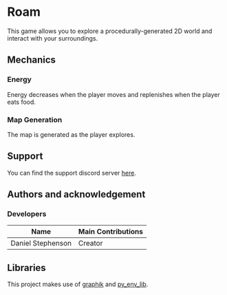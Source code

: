 # Roam
This game allows you to explore a procedurally-generated 2D world and interact with your surroundings.

## Mechanics
### Energy
Energy decreases when the player moves and replenishes when the player eats food.

### Map Generation
The map is generated as the player explores.

## Support
You can find the support discord server [here](https://discord.gg/49J4RHQxhy).

## Authors and acknowledgement
### Developers
Name | Main Contributions
------------ | -------------
Daniel Stephenson | Creator

## Libraries
This project makes use of [graphik](https://github.com/Preponderous-Software/graphik) and [py_env_lib](https://github.com/Preponderous-Software/py_env_lib).

